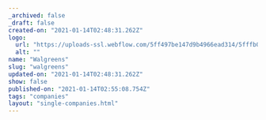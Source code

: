 ```yaml
---
_archived: false
_draft: false
created-on: "2021-01-14T02:48:31.262Z"
logo:
  url: "https://uploads-ssl.webflow.com/5ff497be147d9b4966ead314/5fffb0fb5aa1dc5b9d26ba75_walgreensgrey.jpg"
  alt: ""
name: "Walgreens"
slug: "walgreens"
updated-on: "2021-01-14T02:48:31.262Z"
show: false
published-on: "2021-01-14T02:55:08.754Z"
tags: "companies"
layout: "single-companies.html"
---
```



